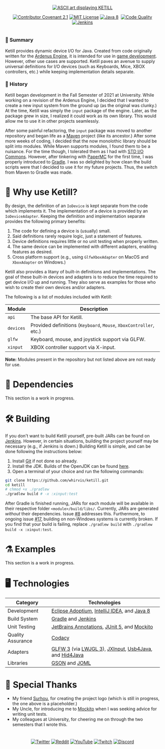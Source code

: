 <p align="center">
  <a href="#void"><img src="https://user-images.githubusercontent.com/5157755/153051741-39f3846f-f7cc-4be4-ad0e-09fbf6fb8488.png" alt="ASCII art displaying KETILL"></a>
</p>

<p align="center">
  <a href="CODE_OF_CONDUCT.md"><img src="https://img.shields.io/badge/Contributor%20Covenant-2.1-4baaaa.svg" alt="Contributor Covenant 2.1"></a>
  <a href="LICENSE"><img src="https://img.shields.io/github/license/whirvis/ketill" alt="MIT License"></a>
  <a href="https://www.oracle.com/java/technologies/java8.html"><img src="https://img.shields.io/badge/version-8-orange?style=flat&logo=java" alt="Java 8"></a>
  <a href="#void"><img src="https://img.shields.io/github/repo-size/whirvis/ketill" alt=""></a>
  <a href="https://www.codacy.com/gh/Whirvis/ketill/dashboard?utm_source=github.com&amp;utm_medium=referral&amp;utm_content=whirvis/ketill&amp;utm_campaign=Badge_Grade"><img src="https://app.codacy.com/project/badge/Grade/2be5a01acd504e9d8b5067ccfe4c79c4" alt="Code Quality"></a>
  <a href="http://jenkins.ketill.io:8080/job/ketill/"><img src="http://jenkins.ketill.io:8080/buildStatus/icon?job=ketill" alt="Jenkins"></a>
</p>

#

### 🔖 Summary

Ketill provides dynamic device I/O for Java. Created from code originally written for the [Ardenus Engine](https://github.com/whirvis/ardenus-engine),
it is intended for use in [game development](https://youtu.be/zCmMuOXr-Nk). However, other use cases are supported. Ketill paves an avenue to
supply universal definitions for I/O devices (such as Keyboards, Mice, XBOX controllers, etc.) while keeping implementation details separate.

### 📓 History

Ketill began development in the Fall Semester of 2021 at University. While working on a revision of the Ardenus Engine, I decided that I wanted to
create a new input system from the ground up (as the original was clunky.) At the time, Ketill was simply the `input` package of the engine. Later,
as the package grew in size, I realized it could work as its own library. This would allow me to use it in other projects seamlessly.

After some painful refactoring, the `input` package was moved to another repository and began life as a [Maven](https://maven.apache.org/) project
(like its ancestor.) After some more weeks of coding, I decided that the now monolothic library should be split into modules. While Maven supports
modules, I found them to be a nuisance. For the time though, I tolerated them as I had with [STD I/O Commons](https://github.com/whirvis/stdio-commons).
However, after tinkering with [PaperMC](https://papermc.io/) for the first time, I was properly introduced to [Gradle](https://gradle.org/). I was
so delighted by how clean the build scripts were that I decided to use it for my future projects. Thus, the switch from Maven to Gradle was made.

# 👾 Why use Ketill?
By design, the definition of an `IoDevice` is kept separate from the code which implements it. The implementation of a device is provided by an
`IoDeviceAdapter`. Keeping the definition and implementation separate provides the following primary benefits:

  1. The code for defining a device is (usually) small.
  2. Said definitions rarely require logic, just a statement of features.
  3. Device definitions requires little or no unit testing when properly written.
  4. The same device can be implemented with different adapters, enabling features as desired.
  5. Cross platform support (e.g., using `GlfwXboxAdapter` on MacOS and `XboxAdapter` on Windows.)

Ketill also provides a litany of built-in definitions and implementations. The goal of these built-in devices and adapters is to reduce the time
required to get device I/O up and running. They also serve as examples for those who wish to create their own devices and/or adapters.

The following is a list of modules included with Ketill:

| Module    | Description                                                        |
| --------- | ------------------------------------------------------------------ |
| `api`     | The base API for Ketill.                                           |
| `devices` | Provided definitions (`Keyboard`, `Mouse`, `XboxController`, etc.) |
| `glfw`    | Keyboard, mouse, and joystick support via GLFW.                    |
| `xinput`  | XBOX controller support via X-input.                               |

**Note:** Modules present in the repository but not listed above are not ready for use.

# 🔗 Dependencies

This section is a work in progress.

# 🛠️ Building

If you don't want to build Ketill yourself, pre-built JARs can be found on [Jenkins](https://jenkins.ketill.io:8080). However, in certain
situations, building the project yourself may be necessary (e.g., if Jenkins is down.) Building Ketill is simple, and can be done following
the instructions below:

  1. Install [Git](https://git-scm.com/) if not done so already.
  2. Install the JDK. Builds of the OpenJDK can be found [here](https://adoptium.net/).
  4. Open a terminal of your choice and run the following commands:

```bash
git clone https://github.com/whirvis/ketill.git
cd ketill
# chmod +x ./gradlew
./gradlew build # -x :xinput:test
```

After Gradle is finished running, JARs for each module will be available in their respective folder `<module>/build/libs/`. Currently, JARs
are generated *without* their dependencies. Issue [#8](https://github.com/whirvis/ketill/issues/8) addresses this. Furthermore, to ongoing
issue [#17](https://github.com/whirvis/ketill/issues/22), building on non-Windows systems is currently broken. If you find that your build
is failing, replace `./gradlew build` with `./gradlew build -x :xinput:test`.

# ⚗️ Examples

This section is a work in progress.

# 🖥️ Technologies

| Category          | Technologies                                                                                                                                                                                                                               |
| ----------------- | ------------------------------------------------------------------------------------------------------------------------------------------------------------------------------------------------------------------------------------------ |
| Development       | [Eclipse Adoptium](https://adoptium.net/), [IntelliJ IDEA](https://www.jetbrains.com/idea/), and [Java 8](https://www.oracle.com/java/technologies/java8.html)                                                                             |
| Build System      | [Gradle](https://gradle.org/) and [Jenkins](https://www.jenkins.io/)                                                                                                                                                                       |
| Unit Testing      | [JetBrains Annotations](https://github.com/JetBrains/java-annotations), [JUnit 5](https://junit.org/junit5/), and [Mockito](https://site.mockito.org/)                                                                                     |
| Quality Assurance | [Codacy](https://www.codacy.com/)                                                                                                                                                                                                          |
| Adapters          | [GLFW 3](https://www.glfw.org/) (via [LWJGL 3](https://www.lwjgl.org/)), [JXInput](https://github.com/StrikerX3/JXInput), [Usb4Java](http://usb4java.org/quickstart/javax-usb.html), and [Hid4Java](https://github.com/gary-rowe/hid4java) |
| Libraries         | [GSON](https://github.com/google/gson) and [JOML](https://joml-ci.github.io/JOML/)                                                                                                                                                         |

# 💎 Special Thanks

- My friend [Surhou](https://t.co/gt2mqvXKaA), for creating the project logo (which is still in progress, the one above is a placeholder.)
- My Uncle, for introducing me to [Mockito](https://site.mockito.org/) when I was seeking advice for writing unit tests.
- My colleagues at University, for cheering me on through the two semesters that I wrote this.

# 

<p align="center">
  <a href="https://twitter.com/whirvis/"><img src="https://img.shields.io/twitter/follow/whirvis?style=flat&logo=twitter&color=%2300acee&label=%40whirvis" alt="Twitter"></a>
  <a href="https://reddit.com/u/whirvis/"><img src="https://img.shields.io/reddit/user-karma/combined/whirvis?style=flat&logo=reddit&color=%23FF5700&label=u%2Fwhirvis" alt="Reddit"></a>
  <a href="https://youtube.com/c/whirvis/"><img src="https://img.shields.io/youtube/channel/subscribers/UC9wxFSON2eQRSxE2OUznP8w?style=flat&logo=youtube&logoColor=red&label=Whirvis" alt="YouTube"></a>
  <a href="https://www.twitch.tv/whirvis/"><img src="https://img.shields.io/twitch/status/whirvis?style=flat&logo=twitch&color=%23815fc0&label=Whirvis" alt="Twitch"></a>
  <a href="https://discord.gg/ShVPZBY6kY"><img src="https://img.shields.io/discord/681551864902320156?logo=Discord&color=%235865F2&label=Whirvex Software" alt="Discord"></a>
</p>
